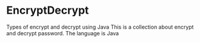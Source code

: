 # EncryptDecrypt
Types of encrypt and decrypt using Java
This is a collection about encrypt and decrypt password. The language is Java
